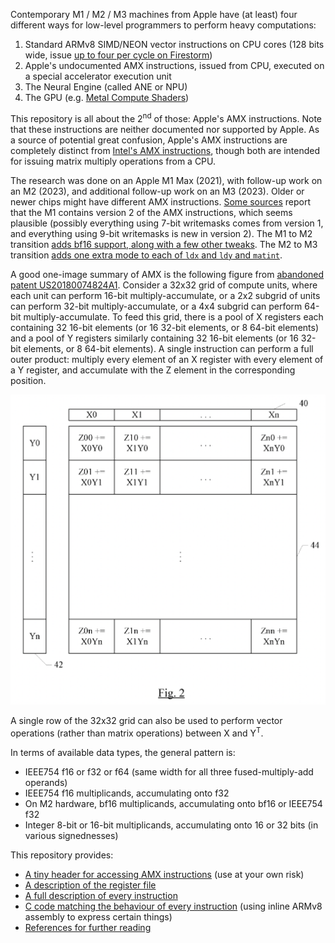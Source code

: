 Contemporary M1 / M2 / M3 machines from Apple have (at least) four different ways for low-level programmers to perform heavy computations:
1. Standard ARMv8 SIMD/NEON vector instructions on CPU cores (128 bits wide, issue [up to four per cycle on Firestorm](https://dougallj.github.io/applecpu/firestorm-simd.html))
2. Apple's undocumented AMX instructions, issued from CPU, executed on a special accelerator execution unit
3. The Neural Engine (called ANE or NPU)
4. The GPU (e.g. [Metal Compute Shaders](https://developer.apple.com/documentation/metal/performing_calculations_on_a_gpu))

This repository is all about the 2<sup>nd</sup> of those: Apple's AMX instructions. Note that these instructions are neither documented nor supported by Apple. As a source of potential great confusion, Apple's AMX instructions are completely distinct from [Intel's AMX instructions](https://en.wikipedia.org/wiki/Advanced_Matrix_Extensions), though both are intended for issuing matrix multiply operations from a CPU.

The research was done on an Apple M1 Max (2021), with follow-up work on an M2 (2023), and additional follow-up work on an M3 (2023). Older or newer chips might have different AMX instructions. [Some sources](https://nod.ai/comparing-apple-m1-with-amx2-m1-with-neon/) report that the M1 contains version 2 of the AMX instructions, which seems plausible (possibly everything using 7-bit writemasks comes from version 1, and everything using 9-bit writemasks is new in version 2). The M1 to M2 transition [adds bf16 support, along with a few other tweaks](https://github.com/zadorozhko/amx/issues/5#issuecomment-1464639729). The M2 to M3 transition [adds one extra mode to each of `ldx` and `ldy` and `matint`](https://github.com/zadorozhko/amx/issues/10).

A good one-image summary of AMX is the following figure from [abandoned patent US20180074824A1](https://patents.google.com/patent/US20180074824A1/en). Consider a 32x32 grid of compute units, where each unit can perform 16-bit multiply-accumulate, or a 2x2 subgrid of units can perform 32-bit multiply-accumulate, or a 4x4 subgrid can perform 64-bit multiply-accumulate. To feed this grid, there is a pool of X registers each containing 32 16-bit elements (or 16 32-bit elements, or 8 64-bit elements) and a pool of Y registers similarly containing 32 16-bit elements (or 16 32-bit elements, or 8 64-bit elements). A single instruction can perform a full outer product: multiply every element of an X register with every element of a Y register, and accumulate with the Z element in the corresponding position.

![US20180074824A1 Figure 2](fig2.png)

A single row of the 32x32 grid can also be used to perform vector operations (rather than matrix operations) between X and Y<sup>T</sup>.

In terms of available data types, the general pattern is:
- IEEE754 f16 or f32 or f64 (same width for all three fused-multiply-add operands)
- IEEE754 f16 multiplicands, accumulating onto f32
- On M2 hardware, bf16 multiplicands, accumulating onto bf16 or IEEE754 f32
- Integer 8-bit or 16-bit multiplicands, accumulating onto 16 or 32 bits (in various signednesses)

This repository provides:
- [A tiny header for accessing AMX instructions](aarch64.h) (use at your own risk)
- [A description of the register file](RegisterFile.md)
- [A full description of every instruction](Instructions.md)
- [C code matching the behaviour of every instruction](test.md) (using inline ARMv8 assembly to express certain things)
- [References for further reading](References.md)
